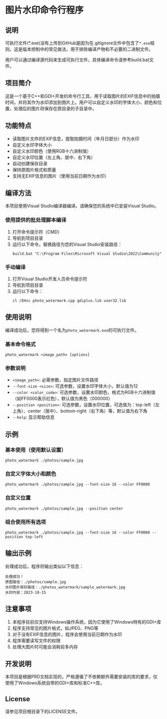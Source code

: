 # 图片水印命令行程序

## 说明

可执行文件(*.exe)没有上传到GitHub是因为在.gitignore文件中包含了`*.exe`规则，这是版本控制中的常见做法，用于排除编译产物和不必要的二进制文件。

用户可以通过编译源代码来生成可执行文件，具体编译命令请参考build.bat文件。

## 项目简介

这是一个基于C++和GDI+开发的命令行工具，用于读取图片的EXIF信息中的拍摄时间，并将其作为水印添加到图片上。用户可以自定义水印的字体大小、颜色和位置，处理后的图片将保存在原目录的子目录中。

## 功能特点

- 读取图片文件的EXIF信息，提取拍摄时间（年月日部分）作为水印
- 自定义水印字体大小
- 自定义水印颜色（使用RGB十六进制值）
- 自定义水印位置（左上角、居中、右下角）
- 自动创建保存目录
- 保持原图片格式和质量
- 支持无EXIF信息的图片（使用当前日期作为水印）

## 编译方法

本项目使用Visual Studio编译器编译。请确保您的系统中已安装Visual Studio。

### 使用提供的批处理脚本编译

1. 打开命令提示符（CMD）
2. 导航到项目目录
3. 运行以下命令，替换路径为您的Visual Studio安装路径：
   ```
   build.bat "C:\Program Files\Microsoft Visual Studio\2022\Community"
   ```

### 手动编译

1. 打开Visual Studio开发人员命令提示符
2. 导航到项目目录
3. 运行以下命令：
   ```
   cl /EHsc photo_watermark.cpp gdiplus.lib user32.lib
   ```

## 使用说明

编译成功后，您将得到一个名为`photo_watermark.exe`的可执行文件。

### 基本命令格式

```
photo_watermark <image_path> [options]
```

### 参数说明

- `<image_path>`: 必需参数，指定图片文件路径
- `--font-size <size>`: 可选参数，设置水印字体大小，默认值为12
- `--color <color_code>`: 可选参数，设置水印颜色，格式为RGB十六进制值（如FF0000表示红色），默认值为黑色（000000）
- `--position <position>`: 可选参数，设置水印位置，可选值为：top-left（左上角）、center（居中）、bottom-right（右下角）等，默认值为右下角
- `--help`: 显示帮助信息

## 示例

### 基本使用（使用默认设置）

```
photo_watermark ./photos/sample.jpg
```

### 自定义字体大小和颜色

```
photo_watermark ./photos/sample.jpg --font-size 16 --color FF0000
```

### 自定义位置

```
photo_watermark ./photos/sample.jpg --position center
```

### 组合使用所有选项

```
photo_watermark ./photos/sample.jpg --font-size 16 --color FF0000 --position top-left
```

## 输出示例

处理成功后，程序将输出类似以下信息：

```
处理成功！
原图路径：./photos/sample.jpg
水印图片保存路径：./photos_watermark/sample_watermark.jpg
水印内容：2023-10-15
```

## 注意事项

1. 本程序目前仅支持Windows操作系统，因为它使用了Windows特有的GDI+库
2. 程序支持常见的图片格式，如JPEG、PNG等
3. 对于没有EXIF信息的图片，程序会使用当前日期作为水印
4. 程序需要读写文件的权限
5. 处理大图片时可能会消耗较多内存

## 开发说明

本项目是根据PRD文档实现的，严格遵循了不依赖额外需要安装的库的要求，仅使用了Windows系统自带的GDI+库和标准C++库。

## License

请参见项目根目录下的LICENSE文件。

